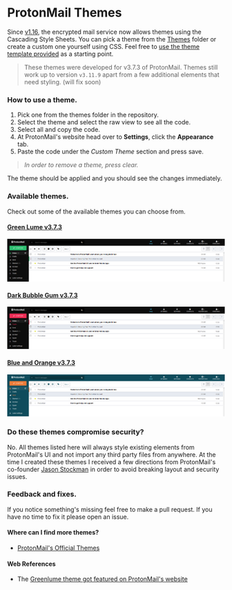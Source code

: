 # ProtonMail Themes
Since [v1.16](https://blog.protonmail.ch/protonmail-beta-v1-16-release-notes/), the encrypted mail service now allows themes using the Cascading Style Sheets. You can pick a theme from the [Themes](Themes/) folder or create a custom one yourself using CSS. Feel free to [use the theme template provided](Themes/theme_template) as a starting point.

> These themes were developed for v3.7.3 of ProtonMail.
Themes still work up to version `v3.11.9` apart from a few  additional elements that need styling. (will fix soon)

### How to use a theme.
1. Pick one from the themes folder in the repository.
2. Select the theme and select the raw view to see all the code.
3. Select all and copy the code.
4. At ProtonMail's website head over to **Settings**, click the **Appearance** tab.
5. Paste the code under the *Custom Theme* section and press save.
> *In order to remove a theme, press clear.*

The theme should be applied and you should see the changes immediately.

### Available themes.
Check out some of the available themes you can choose from.

#### [Green Lume v3.7.3](Themes/green_lume/green_lume.min.css)
![Screenshot of Green Lume theme.](screenshots/green_lume_3.5.16.png)

#### [Dark Bubble Gum v3.7.3](Themes/dark_bubble_gum/dark_bubble_gum.min.css)
![Screenshot of Dark Bubble Gum theme.](screenshots/dark_bubble_gum_3.5.16.png)

#### [Blue and Orange v3.7.3](Themes/blue_and_orange/blue_and_orange.min.css)
![Screenshot of Blue and Orange theme.](screenshots/blue_and_orange_3.5.16.png)

### Do these themes compromise security?
No. All themes listed here will always style existing elements from ProtonMail's UI and not import any third party files from anywhere.
At the time I created these themes I received a few directions from ProtonMail's co-founder [Jason Stockman](https://twitter.com/jasonstockman) in order to avoid breaking layout and security issues.

### Feedback and fixes.
If you notice something's missing feel free to make a pull request. If you have no time to fix it please open an issue.

#### Where can I find more themes?
* [ProtonMail's Official Themes](http://protonmail.tumblr.com/)

#### Web References
* The [Greenlume theme got featured on ProtonMail's website](https://protonmail.com/blog/protonmail-themes/)

